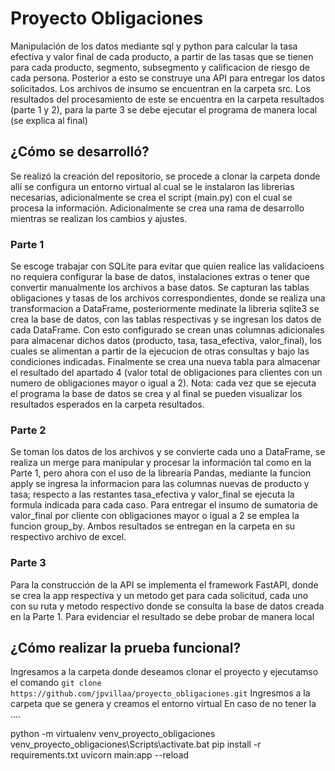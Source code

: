 # Proyecto Obligaciones
Manipulación de los datos mediante sql y python para calcular la tasa efectiva y valor final de cada producto, a partir de las tasas que se tienen para cada producto, segmento, subsegmento y calificacion de riesgo de cada persona.
Posterior a esto se construye una API para entregar los datos solicitados.
Los archivos de insumo se encuentran en la carpeta src.
Los resultados del procesamiento de este se encuentra en la carpeta resultados (parte 1 y 2), para la parte 3 se debe ejecutar el programa de manera local (se explica al final)

## ¿Cómo se desarrolló?
Se realizó la creación del repositorio, se procede a clonar la carpeta donde allí se configura un entorno virtual al cual se le instalaron las librerias necesarias, 
adicionalmente se crea el script (main.py) con el cual se procesa la información.
Adicionalmente se crea una rama de desarrollo mientras se realizan los cambios y ajustes.
### Parte 1
Se escoge trabajar con SQLite para evitar que quien realice las validacioens no requiera configurar la base de datos, instalaciones extras o tener que convertir manualmente los archivos a base datos.
Se capturan las tablas obligaciones y tasas de los archivos correspondientes, donde se realiza una transformacion a DataFrame, posteriormente medinate la libreria sqlite3 se crea la base de datos, con las tablas respectivas y se ingresan los datos de cada DataFrame. Con esto configurado se crean unas columnas adicionales para almacenar dichos datos (producto, tasa, tasa_efectiva, valor_final), los cuales se alimentan a partir de la ejecucion de otras consultas y bajo las condiciones indicadas.
Finalmente se crea una nueva tabla para almacenar el resultado del apartado 4 (valor total de obligaciones para clientes con un numero de obligaciones mayor o igual a 2).
Nota: cada vez que se ejecuta el programa la base de datos se crea y al final se pueden visualizar los resultados esperados en la carpeta resultados.

### Parte 2
Se toman los datos de los archivos y se convierte cada uno a DataFrame, se realiza un merge para manipular y procesar la información tal como en la Parte 1, pero ahora con el uso de la librearía Pandas, mediante la funcion apply se ingresa la informacion para las columnas nuevas de producto y tasa; respecto a las restantes tasa_efectiva y valor_final se ejecuta la formula indicada para cada caso. Para entregar el insumo de sumatoria de valor_final por cliente con obligaciones mayor o igual a 2 se emplea la funcion group_by. Ambos resultados se entregan en la carpeta en su respectivo archivo de excel. 

### Parte 3
Para la construcción de la API se implementa el framework FastAPI, donde se crea la app respectiva y un metodo get para cada solicitud, cada uno con su ruta y metodo respectivo donde se consulta la base de datos creada en la Parte 1.
Para evidenciar el resultado se debe probar de manera local 

## ¿Cómo realizar la prueba funcional?
Ingresamos a la carpeta donde deseamos clonar el proyecto y ejecutamso el comando 
```git clone https://github.com/jpvillaa/proyecto_obligaciones.git```
Ingresmos a la carpeta que se genera y creamos el entorno virtual
En caso de no tener la ....

python -m virtualenv venv_proyecto_obligaciones
venv_proyecto_obligaciones\Scripts\activate.bat
pip install -r requirements.txt
uvicorn main:app --reload



